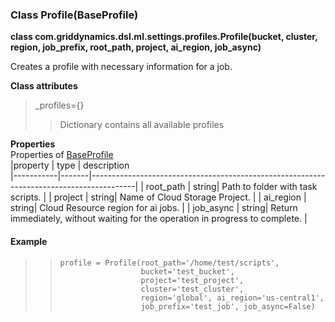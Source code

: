 ### Class Profile(BaseProfile)

**class com.griddynamics.dsl.ml.settings.profiles.Profile(bucket, cluster, region, job_prefix, root_path, project, ai_region,  job_async)**

Creates a profile with necessary information for a job.

**Class attributes**   
> _profiles={} 
> > Dictionary contains all available profiles   

**Properties**  
Properties of [BaseProfile](https://github.com/griddynamics/ml-dsl/blob/master/docs/profiles/BaseProfile.md)  
|property   | type  | description                                                                           
|-----------|-------|-----------------------------------------------------------------------------------------|
| root_path | string| Path to folder with task scripts.                                                       |
| project   | string| Name of Cloud Storage Project.                                                          |
| ai_region | string| Cloud Resource region for ai jobs.                                                      |
| job_async | string| Return immediately, without waiting for the operation in progress to complete.          |


#### Example

> >     profile = Profile(root_path='/home/test/scripts', 
> >                       bucket='test_bucket',
> >                       project='test_project', 
> >                       cluster='test_cluster', 
> >                       region='global', ai_region='us-central1',  
> >                       job_prefix='test_job', job_async=False)
